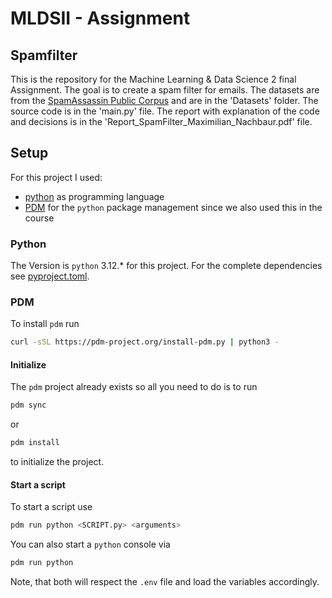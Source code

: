 # MLDSII - Assignment 
## Spamfilter

This is the repository for the Machine Learning & Data Science 2 final Assignment. 
The goal is to create a spam filter for emails.
The datasets are from the [SpamAssassin Public Corpus](https://spamassassin.apache.org/old/publiccorpus/) and are in the 'Datasets' folder.
The source code is in the 'main.py' file.
The report with explanation of the code and decisions is in the 'Report_SpamFilter_Maximilian_Nachbaur.pdf' file.

## Setup

For this project I used:
- [python](https://www.python.org/) as programming language
- [PDM](https://pdm-project.org/latest/) for the `python` package management since we also used this in the course

### Python

The Version is `python` 3.12.* for this project.
For the complete dependencies see [pyproject.toml](./pyproject.toml).

### PDM
To install `pdm` run
```bash
curl -sSL https://pdm-project.org/install-pdm.py | python3 -
```

#### Initialize
The `pdm` project already exists so all you need to do is to run 
```bash
pdm sync
```
or 
```bash
pdm install
```
to initialize the project.

#### Start a script
To start a script use
```bash
pdm run python <SCRIPT.py> <arguments>
```

You can also start a `python` console via
```bash
pdm run python
```
Note, that both will respect the `.env` file and load the variables accordingly.
